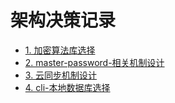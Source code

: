 # 架构决策记录

* [1. 加密算法库选择](0001-加密算法库选择.md)
* [2. master-password-相关机制设计](0002-master-password-相关机制设计.md)
* [3. 云同步机制设计](0003-云同步机制设计.md)
* [4. cli-本地数据库选择](0004-cli-本地数据库选择.md)